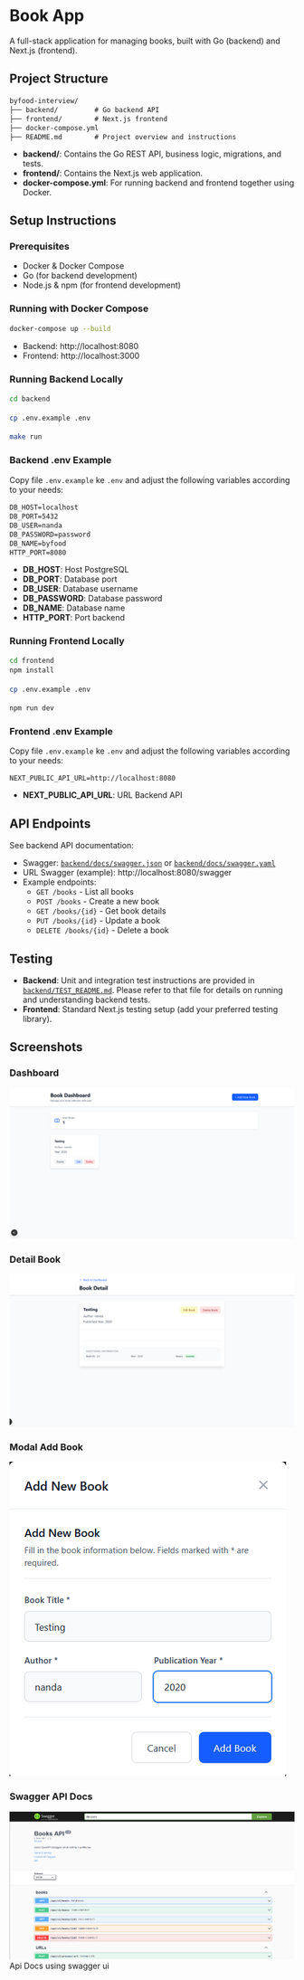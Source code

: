 # Book App

A full-stack application for managing books, built with Go (backend) and Next.js (frontend).

## Project Structure

```
byfood-interview/
├── backend/         # Go backend API
├── frontend/        # Next.js frontend
├── docker-compose.yml
├── README.md        # Project overview and instructions
```

- **backend/**: Contains the Go REST API, business logic, migrations, and tests.
- **frontend/**: Contains the Next.js web application.
- **docker-compose.yml**: For running backend and frontend together using Docker.

## Setup Instructions

### Prerequisites
- Docker & Docker Compose
- Go (for backend development)
- Node.js & npm (for frontend development)

### Running with Docker Compose

```zsh
docker-compose up --build
```

- Backend: http://localhost:8080
- Frontend: http://localhost:3000

### Running Backend Locally

```zsh
cd backend

cp .env.example .env

make run
```

### Backend .env Example

Copy file `.env.example` ke `.env` and adjust the following variables according to your needs:

```env
DB_HOST=localhost
DB_PORT=5432
DB_USER=nanda
DB_PASSWORD=password
DB_NAME=byfood
HTTP_PORT=8080
```

- **DB_HOST**: Host PostgreSQL
- **DB_PORT**: Database port
- **DB_USER**: Database username
- **DB_PASSWORD**: Database password
- **DB_NAME**: Database name
- **HTTP_PORT**: Port backend

### Running Frontend Locally

```zsh
cd frontend
npm install

cp .env.example .env

npm run dev
```

### Frontend .env Example

Copy file `.env.example` ke `.env` and adjust the following variables according to your needs:

```env
NEXT_PUBLIC_API_URL=http://localhost:8080
```
- **NEXT_PUBLIC_API_URL**: URL Backend API


## API Endpoints

See backend API documentation:
- Swagger: [`backend/docs/swagger.json`](backend/docs/swagger.json) or [`backend/docs/swagger.yaml`](backend/docs/swagger.yaml)
- URL Swagger (example): http://localhost:8080/swagger
- Example endpoints:
  - `GET /books` - List all books
  - `POST /books` - Create a new book
  - `GET /books/{id}` - Get book details
  - `PUT /books/{id}` - Update a book
  - `DELETE /books/{id}` - Delete a book

## Testing

- **Backend**: Unit and integration test instructions are provided in [`backend/TEST_README.md`](backend/TEST_README.md). Please refer to that file for details on running and understanding backend tests.
- **Frontend**: Standard Next.js testing setup (add your preferred testing library).

## Screenshots

### Dashboard
![Dashboard](screenshots/dashboard.png)

### Detail Book
![Detail Book](screenshots/detail-book.png)

### Modal Add Book
![Modal Add Book](screenshots/modal-add-book.png)

### Swagger API Docs
![Swagger](screenshots/swagger.png)
Api Docs using swagger ui


